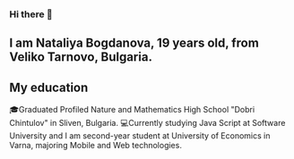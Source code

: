### Hi there 👋

## I am Nataliya Bogdanova, 19 years old, from Veliko Tarnovo, Bulgaria.

## My education
🎓Graduated Profiled Nature and Mathematics High School "Dobri Chintulov" in Sliven, Bulgaria.
💻Currently studying Java Script at Software University and I am second-year student at University of Economics in Varna, majoring Mobile and Web technologies.
